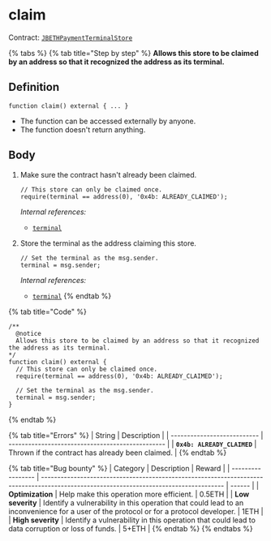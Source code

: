 # claim

Contract: [`JBETHPaymentTerminalStore`](broken-reference)​‌

{% tabs %}
{% tab title="Step by step" %}
**Allows this store to be claimed by an address so that it recognized the address as its terminal.**

## Definition

```solidity
function claim() external { ... }
```

* The function can be accessed externally by anyone.
* The function doesn't return anything.

## Body

1.  Make sure the contract hasn't already been claimed.

    ```solidity
    // This store can only be claimed once.
    require(terminal == address(0), '0x4b: ALREADY_CLAIMED');
    ```

    _Internal references:_

    * [`terminal`](../properties/terminal.md)
2.  Store the terminal as the address claiming this store.

    ```solidity
    // Set the terminal as the msg.sender.
    terminal = msg.sender;
    ```

    _Internal references:_

    * [`terminal`](../properties/terminal.md)
{% endtab %}

{% tab title="Code" %}
```solidity
/** 
  @notice
  Allows this store to be claimed by an address so that it recognized the address as its terminal.
*/
function claim() external {
  // This store can only be claimed once.
  require(terminal == address(0), '0x4b: ALREADY_CLAIMED');

  // Set the terminal as the msg.sender.
  terminal = msg.sender;
}
```
{% endtab %}

{% tab title="Errors" %}
| String                      | Description                                      |
| --------------------------- | ------------------------------------------------ |
| **`0x4b: ALREADY_CLAIMED`** | Thrown if the contract has already been claimed. |
{% endtab %}

{% tab title="Bug bounty" %}
| Category          | Description                                                                                                                            | Reward |
| ----------------- | -------------------------------------------------------------------------------------------------------------------------------------- | ------ |
| **Optimization**  | Help make this operation more efficient.                                                                                               | 0.5ETH |
| **Low severity**  | Identify a vulnerability in this operation that could lead to an inconvenience for a user of the protocol or for a protocol developer. | 1ETH   |
| **High severity** | Identify a vulnerability in this operation that could lead to data corruption or loss of funds.                                        | 5+ETH  |
{% endtab %}
{% endtabs %}
